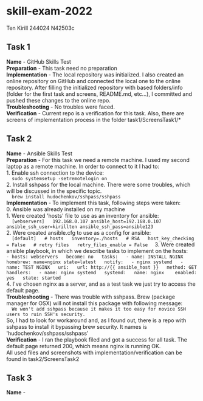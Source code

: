 # skill-exam-2022
Ten Kirill 244024 N42503c

## Task 1
**Name** - GitHub Skills Test  
**Preparation** - This task need no preparation  
**Implementation** - The local repository was initialized. I also created an online repository on GitHub and connected the local one to the online repository. After filling the initialized repository with based folders/info (folder for the first task and screens, README.md, etc...), I committed and pushed these changes to the online repo.  
**Troubleshooting** - No troubles were faced.  
**Verification** - Current repo is a verification for this task. Also, there are screens of implementation process in the folder task1/ScreensTask1/*

## Task 2
**Name** - Ansible Skills Test  
**Preparation** - For this task we need a remote machine. I used my second laptop as a remote machine. In order to connect to it I had to:  
    1. Enable ssh connection to the device:  
        ```  
        sudo systemsetup -setremotelogin on  
        ```  
    2. Install sshpass for the local machine. There were some troubles, which will be discussed in the specific topic.  
        ```  
        brew install hudochenkov/sshpass/sshpass  
        ```  
**Implementation** - To implement this task, following steps were taken:  
    0. Ansible was already installed on my machine  
    1. Were created 'hosts' file to use as an inventory for ansible:  
        ```  
        [webservers]  
        192.168.0.107 ansible_host=192.168.0.107 ansible_ssh_user=kirillten ansible_ssh_pass=ansible123  
        ```  
    2. Were created ansible.cfg to use as a config for ansible:  
        ```  
        [default]  
        # hosts  
        inventory=./hosts  
        # RSA  
        host_key_checking = False  
        # retry files  
        retry_files_enable = False  
        ```
    3. Were created ansible playbook, in which we describe tasks to implement on the hosts:  
        ```
        - hosts: webservers  
          become: no  
          tasks:  
            - name: INSTALL NGINX  
              homebrew: name=nginx state=latest  
              notify:  
                - nginx systemd  
            - name: TEST NGINX  
              uri:  
                  url: http://{{ ansible_host }}  
                  method: GET  
          handlers:  
            - name: nginx systemd  
              systemd:  
                  name: nginx   
                  enabled: yes  
                  state: started  
        ```  
    4. I've chosen nginx as a server, and as a test task we just try to access the default page.  
**Troubleshooting** - There was trouble with sshpass. Brew (package manager for OSX) will not install this package with following message:  
    ```  
    We won't add sshpass because it makes it too easy for novice SSH users to ruin SSH's security.  
    ```  
    So, I had to look for workaround and, as I found out, there is a repo with sshpass to install it bypassing brew security. It names is 'hudochenkov/sshpass/sshpass'  
**Verification** - I ran the playbook filed and got a success for all task. The default page returned 200, which means nginx is running OK.  
All used files and screenshots with implementation/verification can be found in task2/ScreensTask2  

## Task 3
**Name** - 
